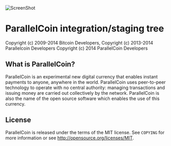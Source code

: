 ![ScreenShot](https://travis-ci.org/CoinDistillery/myriadcoin.svg?branch=master)

ParallelCoin integration/staging tree
====================================

Copyright (c) 2009-2014 Bitcoin Developers,
Copyright (c) 2013-2014 Parallelcoin Developers
Copyright (c) 2014 ParallelCoin Developers

What is ParallelCoin?
--------------------

ParallelCoin is an experimental new digital currency that enables instant payments to
anyone, anywhere in the world. ParallelCoin uses peer-to-peer technology to operate
with no central authority: managing transactions and issuing money are carried
out collectively by the network. ParallelCoin is also the name of the open source
software which enables the use of this currency.

License
-------

ParallelCoin is released under the terms of the MIT license. See `COPYING` for more
information or see http://opensource.org/licenses/MIT.
